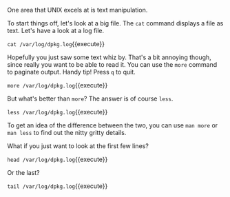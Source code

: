 One area that UNIX excels at is text manipulation.

To start things off, let's look at a big file. The `cat` command displays a file as text. Let's have a look at a log file.

`cat /var/log/dpkg.log`{{execute}}

Hopefully you just saw some text whiz by. That's a bit annoying though, since really you want to be able to read it. You can use the `more` command to paginate output. Handy tip! Press `q` to quit.

`more /var/log/dpkg.log`{{execute}}

But what's better than `more`? The answer is of course `less`.

`less /var/log/dpkg.log`{{execute}}

To get an idea of the difference between the two, you can use `man more` or `man less` to find out the nitty gritty details.

What if you just want to look at the first few lines?

`head /var/log/dpkg.log`{{execute}}

Or the last?

`tail /var/log/dpkg.log`{{execute}}